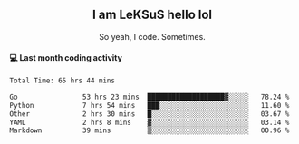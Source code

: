 <h2 align="center">I am LeKSuS hello lol</h2>
<p align="center">So yeah, I code. Sometimes.</p>

#### :computer: Last month coding activity
<!--START_SECTION:waka-->

```txt
Total Time: 65 hrs 44 mins

Go                53 hrs 23 mins  ███████████████████▓░░░░░   78.24 %
Python            7 hrs 54 mins   ███░░░░░░░░░░░░░░░░░░░░░░   11.60 %
Other             2 hrs 30 mins   █░░░░░░░░░░░░░░░░░░░░░░░░   03.67 %
YAML              2 hrs 8 mins    ▓░░░░░░░░░░░░░░░░░░░░░░░░   03.14 %
Markdown          39 mins         ▒░░░░░░░░░░░░░░░░░░░░░░░░   00.96 %
```

<!--END_SECTION:waka-->
